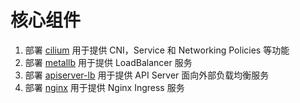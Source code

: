 # 核心组件

1. 部署 [cilium](cilium/) 用于提供 CNI，Service 和 Networking Policies 等功能
2. 部署 [metallb](metallb/) 用于提供 LoadBalancer 服务
3. 部署 [apiserver-lb](apiserver-lb/) 用于提供 API Server 面向外部负载均衡服务
4. 部署 [nginx](nginx/) 用于提供 Nginx Ingress 服务
